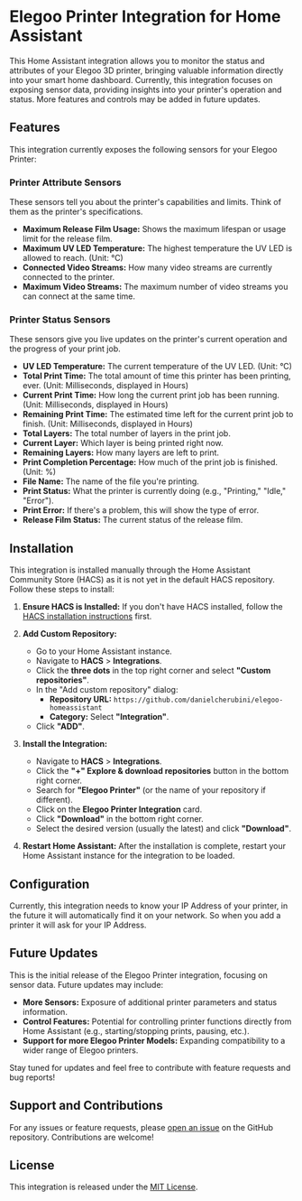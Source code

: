 # Elegoo Printer Integration for Home Assistant


This Home Assistant integration allows you to monitor the status and attributes of your Elegoo 3D printer, bringing valuable information directly into your smart home dashboard. Currently, this integration focuses on exposing sensor data, providing insights into your printer's operation and status. More features and controls may be added in future updates.

## Features

This integration currently exposes the following sensors for your Elegoo Printer:

### Printer Attribute Sensors

These sensors tell you about the printer's capabilities and limits.  Think of them as the printer's specifications.

*   **Maximum Release Film Usage:**  Shows the maximum lifespan or usage limit for the release film.
*   **Maximum UV LED Temperature:**  The highest temperature the UV LED is allowed to reach. (Unit: °C)
*   **Connected Video Streams:** How many video streams are currently connected to the printer.
*   **Maximum Video Streams:** The maximum number of video streams you can connect at the same time.

### Printer Status Sensors

These sensors give you live updates on the printer's current operation and the progress of your print job.

*   **UV LED Temperature:** The current temperature of the UV LED. (Unit: °C)
*   **Total Print Time:**  The total amount of time this printer has been printing, ever. (Unit: Milliseconds, displayed in Hours)
*   **Current Print Time:** How long the current print job has been running. (Unit: Milliseconds, displayed in Hours)
*   **Remaining Print Time:**  The estimated time left for the current print job to finish. (Unit: Milliseconds, displayed in Hours)
*   **Total Layers:** The total number of layers in the print job.
*   **Current Layer:**  Which layer is being printed right now.
*   **Remaining Layers:** How many layers are left to print.
*   **Print Completion Percentage:**  How much of the print job is finished. (Unit: %)
*   **File Name:** The name of the file you're printing.
*   **Print Status:**  What the printer is currently doing (e.g., "Printing," "Idle," "Error").
*   **Print Error:**  If there's a problem, this will show the type of error.
*   **Release Film Status:**  The current status of the release film.

## Installation

This integration is installed manually through the Home Assistant Community Store (HACS) as it is not yet in the default HACS repository. Follow these steps to install:

1.  **Ensure HACS is Installed:** If you don't have HACS installed, follow the [HACS installation instructions](https://hacs.xyz/docs/setup/download) first.

2.  **Add Custom Repository:**

    - Go to your Home Assistant instance.
    - Navigate to **HACS** \> **Integrations**.
    - Click the **three dots** in the top right corner and select **"Custom repositories"**.
    - In the "Add custom repository" dialog:
      - **Repository URL:** `https://github.com/danielcherubini/elegoo-homeassistant`
      - **Category:** Select **"Integration"**.
    - Click **"ADD"**.

3.  **Install the Integration:**

    - Navigate to **HACS** \> **Integrations**.
    - Click the **"+" Explore & download repositories** button in the bottom right corner.
    - Search for **"Elegoo Printer"** (or the name of your repository if different).
    - Click on the **Elegoo Printer Integration** card.
    - Click **"Download"** in the bottom right corner.
    - Select the desired version (usually the latest) and click **"Download"**.

4.  **Restart Home Assistant:** After the installation is complete, restart your Home Assistant instance for the integration to be loaded.

## Configuration

Currently, this integration needs to know your IP Address of your printer, in the future it will automatically find it on your network. So when you add a printer it will ask for your IP Address.

## Future Updates

This is the initial release of the Elegoo Printer integration, focusing on sensor data. Future updates may include:

- **More Sensors:** Exposure of additional printer parameters and status information.
- **Control Features:** Potential for controlling printer functions directly from Home Assistant (e.g., starting/stopping prints, pausing, etc.).
- **Support for more Elegoo Printer Models:** Expanding compatibility to a wider range of Elegoo printers.

Stay tuned for updates and feel free to contribute with feature requests and bug reports!

## Support and Contributions

For any issues or feature requests, please [open an issue]([https://github.com/danielcherubini/elegoo-homeassistant/issues]) on the GitHub repository. Contributions are welcome!

## License

This integration is released under the [MIT License](https://opensource.org/licenses/MIT).
